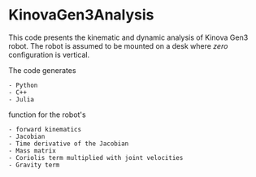 # KinovaGen3Analysis

This code presents the kinematic and dynamic analysis of Kinova Gen3 robot. The
robot is assumed to be mounted on a desk where *zero* configuration is
vertical.

The code generates

    - Python
    - C++
    - Julia

function for the robot's

    - forward kinematics
    - Jacobian
    - Time derivative of the Jacobian
    - Mass matrix
    - Coriolis term multiplied with joint velocities
    - Gravity term
